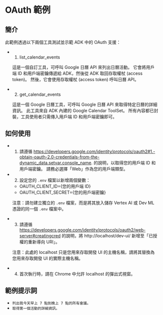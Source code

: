 # OAuth 範例

## 簡介

此範例透過以下兩個工具測試並示範 ADK 中的 OAuth 支援：

* 1. list_calendar_events

  這是一個自訂工具，可呼叫 Google 日曆 API 來列出日曆活動。
  它會將用戶端 ID 和用戶端密鑰傳遞給 ADK，然後從 ADK 取回存取權杖 (access token)。
  然後，它會使用存取權杖 (access token) 呼叫日曆 API。

* 2. get_calendar_events

  這是一個 Google 日曆工具，可呼叫 Google 日曆 API 來取得特定日曆的詳細資訊。
  此工具來自 ADK 內建的 Google Calendar ToolSet。
  所有內容都已封裝，工具使用者只需傳入用戶端 ID 和用戶端密鑰即可。

## 如何使用

* 1. 請遵循 https://developers.google.com/identity/protocols/oauth2#1.-obtain-oauth-2.0-credentials-from-the-dynamic_data.setvar.console_name. 的說明，以取得您的用戶端 ID 和用戶端密鑰。
  請務必選擇「Web」作為您的用戶端類型。

* 2. 設定您的 `.env` 檔案以新增兩個變數：

  * OAUTH_CLIENT_ID={您的用戶端 ID}
  * OAUTH_CLIENT_SECRET={您的用戶端密鑰}

  注意：請勿建立獨立的 `.env` 檔案，而是將其放入儲存 Vertex AI 或 Dev ML 憑證的同一個 `.env` 檔案中。

* 3. 請遵循 https://developers.google.com/identity/protocols/oauth2/web-server#creatingcred 的說明，將 http://localhost/dev-ui/ 新增至「已授權的重新導向 URI」。

  注意：此處的 localhost 只是您用來存取開發 UI 的主機名稱，請將其替換為您用來存取開發 UI 的實際主機名稱。

* 4. 首次執行時，請在 Chrome 中允許 localhost 的彈出式視窗。

## 範例提示詞

* `列出我今天早上 7 點到晚上 7 點的所有會議。`
* `取得第一個活動的詳細資訊。`

